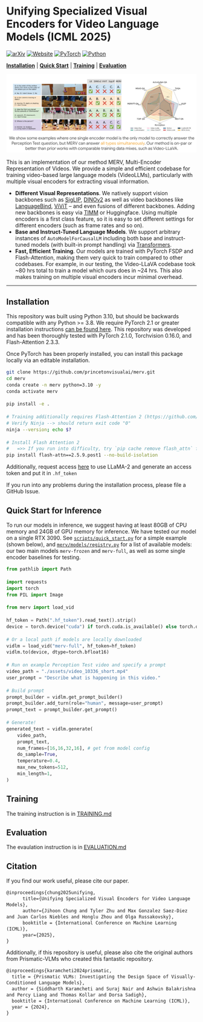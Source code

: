 # Unifying Specialized Visual Encoders for Video Language Models (ICML 2025)

[![arXiv](https://img.shields.io/badge/arXiv-2501.01426-df2a2a.svg?style=for-the-badge)](https://arxiv.org/abs/2501.01426)
[![Website](https://img.shields.io/badge/project-page-blue?style=for-the-badge)](https://tylerzhu.com/merv/)
[![PyTorch](https://img.shields.io/badge/PyTorch-2.1.0-EE4C2C.svg?style=for-the-badge&logo=pytorch)](https://pytorch.org/get-started/locally/)
[![Python](https://img.shields.io/badge/python-3.10-blue?style=for-the-badge)](https://www.python.org)

[**Installation**](#installation) | [**Quick Start**](#quick-start-for-inference) | [**Training**](#training) | [**Evaluation**](#evaluation)

![Teaser](assets/teaser.png)

This is an implementation of our method MERV, Multi-Encoder Representation of Videos.
We provide a simple and efficient codebase for training video-based large language models (VideoLLMs), particularly with multiple visual encoders for extracting visual information.

- **Different Visual Representations**. We natively support vision backbones such as
  [SigLIP](https://arxiv.org/abs/2303.15343), [DINOv2](https://arxiv.org/abs/2304.07193) as well as video backbones like
  [LanguageBind](https://arxiv.org/abs/2310.01852), [ViViT](https://arxiv.org/abs/2103.15691) – and even fusions of different backbones.
  Adding new backbones is easy via [TIMM](https://huggingface.co/timm) or Huggingface.
  Using multiple encoders is a first class feature, so it is easy to set different settings for different encoders (such as frame rates and so on).
- **Base and Instruct-Tuned Language Models**. We support arbitrary instances of `AutoModelForCausalLM` including both
  base and instruct-tuned models (with built-in prompt handling) via [Transformers](https://github.com/huggingface/transformers).
- **Fast, Efficient Training**. Our models are trained with PyTorch FSDP and Flash-Attention, making them very quick to train compared to other codebases. For example, in our testing, the Video-LLaVA codebase took ~80 hrs total to train a model which ours does in ~24 hrs. This also makes training on multiple visual encoders incur minimal overhead.

---

## Installation

This repository was built using Python 3.10, but should be backwards compatible with any Python >= 3.8. We require
PyTorch 2.1 or greater installation instructions [can be found here](https://pytorch.org/get-started/locally/). This
repository was developed and has been thoroughly tested with PyTorch 2.1.0, Torchvision 0.16.0, and Flash-Attention 2.3.3.

Once PyTorch has been properly installed, you can install this package locally via an editable installation.

```bash
git clone https://github.com/princetonvisualai/merv.git
cd merv
conda create -n merv python=3.10 -y
conda activate merv

pip install -e .

# Training additionally requires Flash-Attention 2 (https://github.com/Dao-AILab/flash-attention)
# Verify Ninja --> should return exit code "0"
ninja --version; echo $?

# Install Flash Attention 2
#   =>> If you run into difficulty, try `pip cache remove flash_attn` first
pip install flash-attn==2.5.9.post1 --no-build-isolation
```

Additionally, request access [here](https://huggingface.co/meta-llama/Llama-2-7b-hf) to use LLaMA-2 and generate an access token and put it in `.hf_token`

If you run into any problems during the installation process, please file a GitHub Issue.

## Quick Start for Inference

To run our models in inference, we suggest having at least 80GB of CPU memory and 24GB of GPU memory for inference. 
We have tested our model on a single RTX 3090.
See [```scripts/quick_start.py```](scripts/quick_start.py) for a simple example (shown below), and [```merv/models/registry.py```](merv/models/registry.py) for a list of available models: our two main models ```merv-frozen``` and ```merv-full```, as well as some single encoder baselines for testing.

```python
from pathlib import Path

import requests
import torch
from PIL import Image

from merv import load_vid

hf_token = Path(".hf_token").read_text().strip()
device = torch.device("cuda") if torch.cuda.is_available() else torch.device("cpu")

# Or a local path if models are locally downloaded
vidlm = load_vid("merv-full", hf_token=hf_token)
vidlm.to(device, dtype=torch.bfloat16)

# Run on example Perception Test video and specify a prompt
video_path = "./assets/video_10336_short.mp4"
user_prompt = "Describe what is happening in this video."

# Build prompt
prompt_builder = vidlm.get_prompt_builder()
prompt_builder.add_turn(role="human", message=user_prompt)
prompt_text = prompt_builder.get_prompt()

# Generate!
generated_text = vidlm.generate(
    video_path,
    prompt_text,
    num_frames=[16,16,32,16], # get from model config
    do_sample=True,
    temperature=0.4,
    max_new_tokens=512,
    min_length=1,
)
```

## Training

The training instruction is in [TRAINING.md](TRAINING.md)

## Evaluation

The evaulation instruction is in [EVALUATION.md](EVALUATION.md)

## Citation
If you find our work useful, please cite our paper.
```
@inproceedings{chung2025unifying,
      title={Unifying Specialized Visual Encoders for Video Language Models},
      author={Jihoon Chung and Tyler Zhu and Max Gonzalez Saez-Diez and Juan Carlos Niebles and Honglu Zhou and Olga Russakovsky},
      booktitle = {International Conference on Machine Learning (ICML)},
      year={2025},
}
```

Additionally, if this repository is useful, please also cite the original authors from Prismatic-VLMs who created this fantastic repository.
```
@inproceedings{karamcheti2024prismatic,
  title = {Prismatic VLMs: Investigating the Design Space of Visually-Conditioned Language Models},
  author = {Siddharth Karamcheti and Suraj Nair and Ashwin Balakrishna and Percy Liang and Thomas Kollar and Dorsa Sadigh},
  booktitle = {International Conference on Machine Learning (ICML)},
  year = {2024},
}
```
